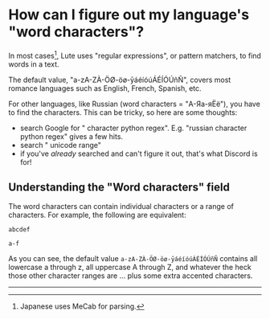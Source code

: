 # How can I figure out my language's "word characters"?

In most cases[^other_cases], Lute uses "regular expressions", or pattern matchers, to find words in a text.

The default value, "a-zA-ZÀ-ÖØ-öø-ȳáéíóúÁÉÍÓÚñÑ", covers most romance languages such as English, French, Spanish, etc.

For other languages, like Russian (word characters = "А-Яа-яЁё"), you have to find the characters.  This can be tricky, so here are some thoughts:

* search Google for "<your language> character python regex".  E.g. "russian character python regex" gives a few hits.
* search "<your language> unicode range"
* if you've _already_ searched and can't figure it out, that's what Discord is for!

## Understanding the "Word characters" field

The word characters can contain individual characters or a range of characters.  For example, the following are equivalent:

```
abcdef
```

```
a-f
```

As you can see, the default value `a-zA-ZÀ-ÖØ-öø-ȳáéíóúÁÉÍÓÚñÑ` contains all lowercase a through z, all uppercase A through Z, and whatever the heck those other character ranges are ... plus some extra accented characters.

---

[^other_cases]: Japanese uses MeCab for parsing.